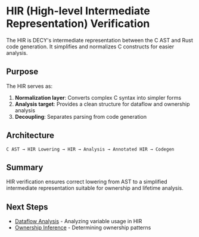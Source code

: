 # HIR (High-level Intermediate Representation) Verification

The HIR is DECY's intermediate representation between the C AST and Rust code generation. It simplifies and normalizes C constructs for easier analysis.

## Purpose

The HIR serves as:

1. **Normalization layer**: Converts complex C syntax into simpler forms
2. **Analysis target**: Provides a clean structure for dataflow and ownership analysis
3. **Decoupling**: Separates parsing from code generation

## Architecture

```
C AST → HIR Lowering → HIR → Analysis → Annotated HIR → Codegen
```

## Summary

HIR verification ensures correct lowering from AST to a simplified intermediate representation suitable for ownership and lifetime analysis.

## Next Steps

- [Dataflow Analysis](./dataflow.md) - Analyzing variable usage in HIR
- [Ownership Inference](./ownership.md) - Determining ownership patterns
